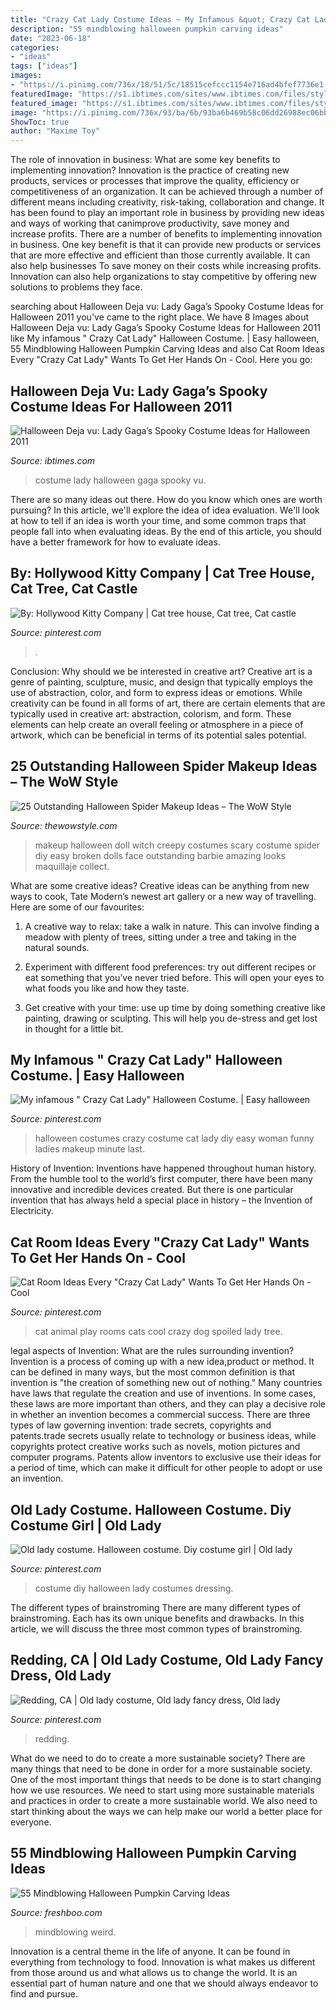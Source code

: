 ```yaml
---
title: "Crazy Cat Lady Costume Ideas ~ My Infamous &quot; Crazy Cat Lady&quot; Halloween Costume."
description: "55 mindblowing halloween pumpkin carving ideas"
date: "2023-06-18"
categories:
- "ideas"
tags: ["ideas"]
images:
- "https://i.pinimg.com/736x/18/51/5c/18515cefccc1154e716ad4bfef7736e1--cat-play-rooms-dog-rooms.jpg"
featuredImage: "https://s1.ibtimes.com/sites/www.ibtimes.com/files/styles/full/public/2011/10/22/177695-halloween-d-j-vu-lady-gaga-s-spooky-costume-ideas-for-halloween-2011-p.jpg"
featured_image: "https://s1.ibtimes.com/sites/www.ibtimes.com/files/styles/full/public/2011/10/22/177695-halloween-d-j-vu-lady-gaga-s-spooky-costume-ideas-for-halloween-2011-p.jpg"
image: "https://i.pinimg.com/736x/93/ba/6b/93ba6b469b58c06dd26988ec06bb7615--redding-california-in-california.jpg"
ShowToc: true
author: "Maxime Toy"
---
```



The role of innovation in business: What are some key benefits to implementing innovation?
Innovation is the practice of creating new products, services or processes that improve the quality, efficiency or competitiveness of an organization. It can be achieved through a number of different means including creativity, risk-taking, collaboration and change. It has been found to play an important role in business by providing new ideas and ways of working that canimprove productivity, save money and increase profits.
There are a number of benefits to implementing innovation in business. One key benefit is that it can provide new products or services that are more effective and efficient than those currently available. It can also help businesses To save money on their costs while increasing profits. Innovation can also help organizations to stay competitive by offering new solutions to problems they face.

	

		
searching about Halloween Deja vu: Lady Gaga’s Spooky Costume Ideas for Halloween 2011 you've came to the right place. We have 8 Images about Halloween Deja vu: Lady Gaga’s Spooky Costume Ideas for Halloween 2011 like My infamous &quot; Crazy Cat Lady&quot; Halloween Costume. | Easy halloween, 55 Mindblowing Halloween Pumpkin Carving Ideas and also Cat Room Ideas Every &quot;Crazy Cat Lady&quot; Wants To Get Her Hands On - Cool. Here you go:
		
    
## Halloween Deja Vu: Lady Gaga’s Spooky Costume Ideas For Halloween 2011

<img loading=lazy src="https://s1.ibtimes.com/sites/www.ibtimes.com/files/styles/full/public/2011/10/22/177695-halloween-d-j-vu-lady-gaga-s-spooky-costume-ideas-for-halloween-2011-p.jpg" onerror="this.onerror=null;this.src='https://tse2.mm.bing.net/th?id=OIP.KwkK1ePturAdYxtyI4B3UgHaOn&amp;pid=15.1';" alt="Halloween Deja vu: Lady Gaga’s Spooky Costume Ideas for Halloween 2011">

_Source: ibtimes.com_

>costume lady halloween gaga spooky vu. 

	

There are so many ideas out there. How do you know which ones are worth pursuing? In this article, we'll explore the idea of idea evaluation. We'll look at how to tell if an idea is worth your time, and some common traps that people fall into when evaluating ideas. By the end of this article, you should have a better framework for how to evaluate ideas.

    
## By: Hollywood Kitty Company | Cat Tree House, Cat Tree, Cat Castle

<img loading=lazy src="https://i.pinimg.com/736x/33/15/ff/3315ff1b1037cd19ec2ccef8eedd6e8b.jpg" onerror="this.onerror=null;this.src='https://tse2.mm.bing.net/th?id=OIP.7OUv8O2RQBAXFwUaQo5AhgHaJ4&amp;pid=15.1';" alt="By: Hollywood Kitty Company | Cat tree house, Cat tree, Cat castle">

_Source: pinterest.com_

>. 

	

Conclusion: Why should we be interested in creative art?
Creative art is a genre of painting, sculpture, music, and design that typically employs the use of abstraction, color, and form to express ideas or emotions. While creativity can be found in all forms of art, there are certain elements that are typically used in creative art: abstraction, colorism, and form. These elements can help create an overall feeling or atmosphere in a piece of artwork, which can be beneficial in terms of its potential sales potential.

    
## 25 Outstanding Halloween Spider Makeup Ideas – The WoW Style

<img loading=lazy src="http://thewowstyle.com/wp-content/uploads/2016/08/Creepy-Doll-Halloween-Makeup.jpg" onerror="this.onerror=null;this.src='https://tse3.mm.bing.net/th?id=OIP.Wzv3O0IM_J5Og-UraotVSAHaLZ&amp;pid=15.1';" alt="25 Outstanding Halloween Spider Makeup Ideas – The WoW Style">

_Source: thewowstyle.com_

>makeup halloween doll witch creepy costumes scary costume spider diy easy broken dolls face outstanding barbie amazing looks maquillaje collect. 

	

What are some creative ideas?
Creative ideas can be anything from new ways to cook, Tate Modern’s newest art gallery or a new way of travelling. Here are some of our favourites:
1. A creative way to relax: take a walk in nature. This can involve finding a meadow with plenty of trees, sitting under a tree and taking in the natural sounds.

2. Experiment with different food preferences: try out different recipes or eat something that you’ve never tried before. This will open your eyes to what foods you like and how they taste.

3. Get creative with your time: use up time by doing something creative like painting, drawing or sculpting. This will help you de-stress and get lost in thought for a little bit.

    
## My Infamous &quot; Crazy Cat Lady&quot; Halloween Costume. | Easy Halloween

<img loading=lazy src="https://i.pinimg.com/originals/f8/a9/bd/f8a9bdb6a6b63f39ea20b78a9e6c8f10.jpg" onerror="this.onerror=null;this.src='https://tse2.mm.bing.net/th?id=OIP.iR2r5OI8ZgDBJSmqoVm4BgHaJ4&amp;pid=15.1';" alt="My infamous &quot; Crazy Cat Lady&quot; Halloween Costume. | Easy halloween">

_Source: pinterest.com_

>halloween costumes crazy costume cat lady diy easy woman funny ladies makeup minute last. 

	

History of Invention:
Inventions have happened throughout human history. From the humble tool to the world’s first computer, there have been many innovative and incredible devices created. But there is one particular invention that has always held a special place in history – the Invention of Electricity.

    
## Cat Room Ideas Every &quot;Crazy Cat Lady&quot; Wants To Get Her Hands On - Cool

<img loading=lazy src="https://i.pinimg.com/736x/18/51/5c/18515cefccc1154e716ad4bfef7736e1--cat-play-rooms-dog-rooms.jpg" onerror="this.onerror=null;this.src='https://tse3.mm.bing.net/th?id=OIP.Y-_M2-Lp5rkehFzgq9jSRgHaLX&amp;pid=15.1';" alt="Cat Room Ideas Every &quot;Crazy Cat Lady&quot; Wants To Get Her Hands On - Cool">

_Source: pinterest.com_

>cat animal play rooms cats cool crazy dog spoiled lady tree. 

	

legal aspects of Invention: What are the rules surrounding invention?
Invention is a process of coming up with a new idea,product or method. It can be defined in many ways, but the most common definition is that invention is "the creation of something new out of nothing." Many countries have laws that regulate the creation and use of inventions. In some cases, these laws are more important than others, and they can play a decisive role in whether an invention becomes a commercial success.
There are three types of law governing invention: trade secrets, copyrights and patents.trade secrets usually relate to technology or business ideas, while copyrights protect creative works such as novels, motion pictures and computer programs. Patents allow inventors to exclusive use their ideas for a period of time, which can make it difficult for other people to adopt or use an invention.

    
## Old Lady Costume. Halloween Costume. Diy Costume Girl | Old Lady

<img loading=lazy src="https://i.pinimg.com/736x/20/84/2c/20842c9c3b0e64b383eccc3ad2a395bb--halloween-diy-costume-halloween.jpg" onerror="this.onerror=null;this.src='https://tse1.mm.bing.net/th?id=OIP.XAcRYPdtvxRj3Gch3UUvIAHaJ3&amp;pid=15.1';" alt="Old lady costume. Halloween costume. Diy costume girl | Old lady">

_Source: pinterest.com_

>costume diy halloween lady costumes dressing. 

	

The different types of brainstroming
There are many different types of brainstroming. Each has its own unique benefits and drawbacks. In this article, we will discuss the three most common types of brainstroming.

    
## Redding, CA | Old Lady Costume, Old Lady Fancy Dress, Old Lady

<img loading=lazy src="https://i.pinimg.com/736x/93/ba/6b/93ba6b469b58c06dd26988ec06bb7615--redding-california-in-california.jpg" onerror="this.onerror=null;this.src='https://tse2.mm.bing.net/th?id=OIP.QPm3mAt7_ix_TX-YpjFBngHaNK&amp;pid=15.1';" alt="Redding, CA | Old lady costume, Old lady fancy dress, Old lady">

_Source: pinterest.com_

>redding. 

	

What do we need to do to create a more sustainable society?
There are many things that need to be done in order for a more sustainable society. One of the most important things that needs to be done is to start changing how we use resources. We need to start using more sustainable materials and practices in order to create a more sustainable world. We also need to start thinking about the ways we can help make our world a better place for everyone.

    
## 55 Mindblowing Halloween Pumpkin Carving Ideas

<img loading=lazy src="https://www.freshboo.com/wp-content/uploads/2014/05/2110-600x799.jpg" onerror="this.onerror=null;this.src='https://tse3.mm.bing.net/th?id=OIP.ehbIQdcyKukhdNNi2VXOjgHaJ3&amp;pid=15.1';" alt="55 Mindblowing Halloween Pumpkin Carving Ideas">

_Source: freshboo.com_

>mindblowing weird. 

	

Innovation is a central theme in the life of anyone. It can be found in everything from technology to food. Innovation is what makes us different from those around us and what allows us to change the world. It is an essential part of human nature and one that we should always endeavor to find and pursue.

